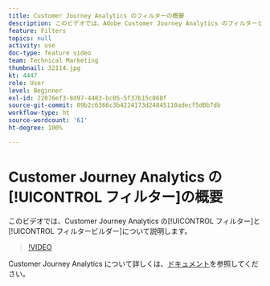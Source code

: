 ```yaml
---
title: Customer Journey Analytics のフィルターの概要
description: このビデオでは、Adobe Customer Journey Analytics のフィルターとフィルタービルダーについて説明します。
feature: Filters
topics: null
activity: use
doc-type: feature video
team: Technical Marketing
thumbnail: 32114.jpg
kt: 4447
role: User
level: Beginner
exl-id: 22076ef3-8d97-4483-bc05-5f37b15c868f
source-git-commit: 89b2c6366c3b4224173d24845110adecf5d0b7db
workflow-type: ht
source-wordcount: '61'
ht-degree: 100%

---
```


# Customer Journey Analytics の[!UICONTROL フィルター]の概要

このビデオでは、Customer Journey Analytics の[!UICONTROL フィルター]と[!UICONTROL フィルタービルダー]について説明します。

>[!VIDEO](https://video.tv.adobe.com/v/32114/?quality=12&learn=on)

Customer Journey Analytics について詳しくは、[ドキュメント](https://experienceleague.adobe.com/docs/analytics-platform/using/cja-landing.html?lang=ja)を参照してください。
